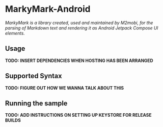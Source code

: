 # MarkyMark-Android

*MarkyMark is a library created, used and maintained by M2mobi, for the parsing of Markdown text and rendering it as
Android Jetpack Compose UI elements.*

## Usage

__TODO: INSERT DEPENDENCIES WHEN HOSTING HAS BEEN ARRANGED__

## Supported Syntax

__TODO: FIGURE OUT HOW WE WANNA TALK ABOUT THIS__

## Running the sample

__TODO: ADD INSTRUCTIONS ON SETTING UP KEYSTORE FOR RELEASE BUILDS__
